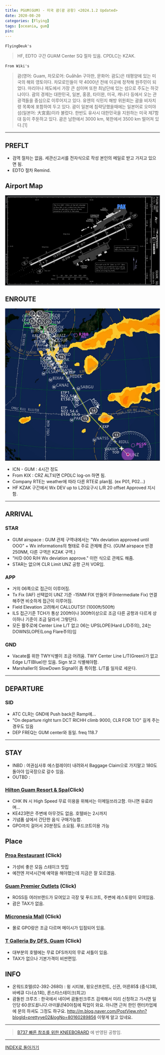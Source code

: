 ```yaml
---
title: PGUM(GUM) - 미국 괌(괌 공항) <2024.1.2 Updated>
date: 2020-08-20
categories: [Flying]
tags: [oceania, gum]
pin:
---
```


`FlyingDeuk's`
>HF, EDTO 구간 GUAM Center SQ 절차 있음. CPDLC는 KZAK.  

`From Wiki's`
>괌(영어: Guam, 차모로어: Guåhån 구아한, 문화어: 괌도)은 태평양에 있는 미국의 해외 영토이다.
차모로인들이 약 4000년 전에 이곳에 정착해 원주민이 되었다. 마리아나 제도에서 가장 큰 섬이며 또한 최남단에 있는 섬으로 주도는 하갓냐이다. 괌의 경제는 대한민국, 일본, 홍콩, 타이완, 미국, 캐나다 등에서 오는 관광객들을 중심으로 이루어지고 있다.
유엔의 식민지 해방 위원회는 괌을 비자치령 목록에 포함하여 두고 있다. 괌이 일본에 침략당했을때에는 일본어로 오미야섬(일본어: 大宮島)이라 불렀다. 한반도 유사시 대한민국을 지원하는 미국 제7함대 등이 주둔하고 있다. 괌은 남한에서 3000 km, 북한에서 3500 km 떨어져 있다.[1]

---------
## PREFLT 
- 검역 절차는 없음. 세관신고서를 전자식으로 작성 본인의 메일로 받고 가지고 있으면 됨. 
- EDTO 절차 Remind.


## Airport Map
![gum](/img/flying/airport/gum_ap.jpg)

## ENROUTE
![gum](/img/flying/airport/icngum.jpg)
- ICN - GUM : 4시간 정도
- From KIX : CRZ ALT되면 CPDLC log-on 하면 됨.
- Company RTE는 weather에 따라 다른 RTE로 plan됨. (ex P01, P02...)
- HF KZAK 구간에서 Wx DEV up to L20요구시 L/R 20 offset Approved 지시함. 

------

## ARRIVAL
### STAR
- GUM airspace : GUM 관제 구역내에서는 "Wx deviation approved until OOO" + Wx informations의 형태로 주로 관제해 준다. (GUM airspace 반경 250NM, 다른 구역은 KZAK 구역.)
- "H/D 000 R/H Wx deviation approve." 이런 식으로 관제도 해줌.
- STAR는 없으며 CLR Limit UNZ 공항 근처 VOR임. 

### APP
- 거의 06쪽으로 접근이 이루어짐. 
- Tx Fix (IAF) 선택없이 UNZ 기준 -15NM FIX 만들어 IF(Intermediate Fix) 연결해주면 비슷하게 접근이 이루어짐.  
- Field Elevation 고려해서 CALLOUTS!! (1000ft/500ft)
- ILS 접근기준 TCH가 통상 200ft이나 300ft이상으로 조금 다른 공항과 다르게 상이하나 기준이 조금 달라서 그렇단다. 
- 모든 활주로에 Center Line L/T 없고 06는 UPSLOPE(Hard L/D주의), 24는 DOWNSLOPE(Long Flare주의)임

### GND
- Vacate를 위한 TWY식별이 조금 어려움. TWY Center Line L/T(Green)가 없고 Edge L/T(Blue)만 있음. Sign 보고 식별해야함. 
- Marshaller의 SlowDown Signal이 좀 특이함. L/T를 일자로 세운다. 

------

## DEPARTURE
### SID
- ATC CLR는 GND에 Push back은 Ramp에...
- "On departure right turn DCT RICHH climb 9000, CLR FOR T/O" 길게 주는 경우도 있음
- DEP FREQ는 GUM center와 동일. freq 118.7

-------

## STAY

- INBD : 여권심사후 에스컬레이터 내려와서 Baggage Claim으로 가지말고 180도 돌아야 입국장으로 갈수 있음. 
- OUTBD : 

### [Hilton Guam Resort & Spa](https://maps.app.goo.gl/TND7fwo6kAib5oQo9)(Click)
- CHK IN 시 High Speed 무료 이용을 위해서는 이메일쓰라고함. 아니면 유료라며...
- KE423편은 주변에 아무것도 없음. 호텔바는 2시까지
- 기념품 샆에서 간단한 음식 구매가능함. 
- GPO까지 걸어서 20분정도 소요됨. 푸드코트이용 가능


## Place

### [Proa Restaurant](https://maps.app.goo.gl/fKsE5nkU5PnDgQGH9) (Click)
- 가성비 좋은 모듬 스테이크 맛집
- 예전엔 저녁시간에 예약을 해야했는데 지금은 잘 모르겠음. 

### [Guam Premier Outlets](https://maps.app.goo.gl/D72fhhPC5iRoFynT6) (Click)
- ROSS등 여러브랜드가 모여있고 극장 및 푸드코트, 주변에 레스토랑이 모여있음. 
- 괌은 TAX가 없음. 

### [Micronesia Mall](https://maps.app.goo.gl/GYSMziGbXZhreVvk6) (Click)
- 몰로 GPO랑은 조금 다르며 메이시가 입점되어 있음. 

### [T Galleria By DFS, Guam](https://maps.app.goo.gl/wxVH8BCpttkFU8as8) (Click)
- 대부분의 호텔에는 무료 DFS까지의 무료 셔틀이 있음. 
- TAX가 없으나 기본가격이 비싼편임. 



## INFO
- 온워드호텔(02-392-2680) : 윙 시티뷰, 윙오션프런트, 신관, 어른85$ (중식3회,바베큐 디너쇼1회), 론스타스테이크(최고)
- 괌돌핀 크루즈 : 한국에서 네이버 괌돌핀크루즈 검색해서 미리 신청하고 가시면 일인당 60$정도 됩니다. 아이들은 40$아침에 픽업이 와요. 아니면 근처 한인 렌터카업체에 문의 하셔도 그정도 하구요. http://m.blog.naver.com/PostView.nhn?blogId=prettyye02&logNo=80160289856 이렇게 알고 있네요.

-----


> [B737 빠른 참조를 위한 KNEEBORARD](/posts/B737-kneeboard/) 에 반영된 공항임. 

----
[INDEX로 돌아가기](/posts/Oceania/)
